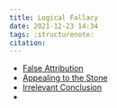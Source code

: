 ```yaml
---
title: Logical Fallacy
date: 2021-12-23 14:34
tags: :structurenote:
citation: 
---
```


+ [False Attribution](202112231435.md)
+ [Appealing to the Stone](202112231455.md)
+ [Irrelevant Conclusion](202112231500.md)
+ 
